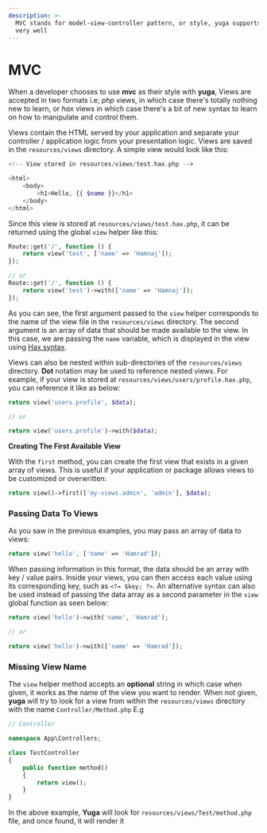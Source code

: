 ```yaml
---
description: >-
  MVC stands for model-view-controller pattern, or style, yuga supports this
  very well
---
```


# MVC

When a developer chooses to use **mvc** as their style with **yuga**, Views are accepted in two formats i.e; _php_ views, in which case there's totally nothing new to learn, or _hax_ views in which case there's a bit of new syntax to learn on how to manipulate and control them.

Views contain the HTML served by your application and separate your controller / application logic from your presentation logic. Views are saved in the `resources/views` directory. A simple view would look like this:

```php
<!-- View stored in resources/views/test.hax.php -->

<html>
    <body>
        <h1>Hello, {{ $name }}</h1>
    </body>
</html>
```

Since this view is stored at `resources/views/test.hax.php`, it can be returned using the global `view` helper like this:

```php
Route::get('/', function () {
    return view('test', ['name' => 'Hamnaj']);
});

// or
Route::get('/', function () {
    return view('test')->with(['name' => 'Hamnaj']);
});
```

As you can see, the first argument passed to the `view` helper corresponds to the name of the view file in the `resources/views` directory. The second argument is an array of data that should be made available to the view. In this case, we are passing the `name` variable, which is displayed in the view using [Hax syntax](https://yuga-framework.gitbook.io/documentation/views/mvc/hax-templates).

Views can also be nested within sub-directories of the `resources/views` directory. **Dot** notation may be used to reference nested views. For example, if your view is stored at `resources/views/users/profile.hax.php`, you can reference it like as below:

```php
return view('users.profile', $data);

// or 

return view('users.profile')->with($data);
```

**Creating The First Available View**

With the `first` method, you can create the first view that exists in a given array of views. This is useful if your application or package allows views to be customized or overwritten:

```php
return view()->first(['my-views.admin', 'admin'], $data);
```

### Passing Data To Views

As you saw in the previous examples, you may pass an array of data to views:

```php
return view('hello', ['name' => 'Hamrad']);
```

When passing information in this format, the data should be an array with key / value pairs. Inside your views, you can then access each value using its corresponding key, such as `<?= $key; ?>`. An alternative syntax can also be used instead of passing the data array as a second parameter in the `view` global function as seen below:

```php
return view('hello')->with('name', 'Hamrad');

// or 

return view('hello')->with(['name' => 'Hamrad']);
```

### Missing View Name

The `view` helper method accepts an **optional** string in which case when given, it works as the name of the view you want to render. When not given, **yuga** will try to look for a view from within the `resources/views` directory with the name `Controller/Method.php` E.g

```php
// Controller

namespace App\Controllers;

class TestController
{
    public function method()
    {
        return view();
    }
}
```

In the above example, **Yuga** will look for `resources/views/Test/method.php` file, and once found, it will render it

